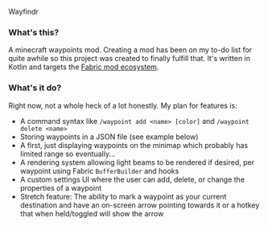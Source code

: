 Wayfindr

### What's this?
A minecraft waypoints mod. Creating a mod has been on my to-do list for quite awhile so this project was created to finally fulfill that. It's written in Kotlin and targets the [Fabric mod ecosystem](https://fabricmc.net/).

### What's it do?
Right now, not a whole heck of a lot honestly. My plan for features is:

* A command syntax like `/waypoint add <name> [color]` and `/waypoint delete <name>`
* Storing waypoints in a JSON file (see example below)
* A first, just displaying waypoints on the minimap which probably has limited range so eventually...
* A rendering system allowing light beams to be rendered if desired, per waypoint using Fabric `BufferBuilder` and hooks
* A custom settings UI where the user can add, delete, or change the properties of a waypoint
* Stretch feature: The ability to mark a waypoint as your current destination and have an on-screen arrow pointing towards it or a hotkey that when held/toggled will show the arrow
